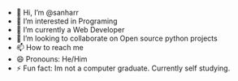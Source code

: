 - 👋 Hi, I’m @sanharr
- 👀 I’m interested in Programing
- 🌱 I’m currently a Web Developer
- 💞️ I’m looking to collaborate on Open source python projects
- 📫 How to reach me 
- 😄 Pronouns: He/Him
- ⚡ Fun fact: Im not a computer graduate. Currently self studying.

<!---
sanharr/sanharr is a ✨ special ✨ repository because its `README.md` (this file) appears on your GitHub profile.
You can click the Preview link to take a look at your changes.
--->
